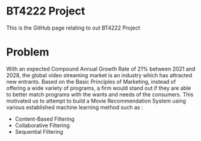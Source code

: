 # BT4222 Project

This is the GitHub page relating to out BT4222 Project

# Problem
With an expected Compound Annual Growth Rate of 21% between 2021 and 2028, the global video streaming market is an industry which has attracted new entrants.
Based on the Basic Principles of Marketing, instead of offering a wide variety of programs, a firm would stand out if they are able to better match programs with the wants and needs of the consumers. This motivated us to attempt to build a Movie Recommendation System using various established machine learning method such as :
  - Content-Based Filtering
  - Collaborative Filtering
  - Sequential Filtering
